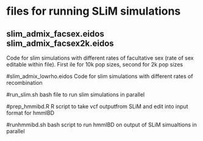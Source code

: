 # files for running SLiM simulations


## slim_admix_facsex.eidos slim_admix_facsex2k.eidos
Code for slim simulations with different rates of facultative sex (rate of sex editable within file).
First ile for 10k pop sizes, second for 2k pop sizes

#slim_admix_lowrho.eidos
Code for slim simulations with different rates of recombination

#run_slim.sh
bash file to run slim simulations in parallel

#prep_hmmibd.R
R script to take vcf outputfrom SLiM and edit into input format for hmmIBD

#runhmmibd.sh
bash script to run hmmIBD on output of SLiM simualtions in parallel
